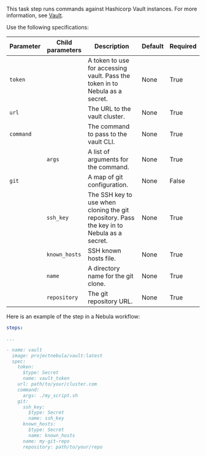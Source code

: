This task step runs commands against Hashicorp Vault instances. For more
information, see [Vault](https://www.vaultproject.io/). 

Use the following specifications:

| Parameter | Child parameters | Description | Default | Required |
|-----------|------------------|-------------|---------|----------|
| `token` || A token to use for accessing vault. Pass the token in to Nebula as a secret. | None | True |
| `url` || The URL to the vault cluster. | None | True |
| `command` || The command to pass to the vault CLI. | None | True |
|| `args` | A list of arguments for the command. | None | True |
| `git` || A map of git configuration. | None | False |
|| `ssh_key` | The SSH key to use when cloning the git repository. Pass the key in to Nebula as a secret. | None | True |
|| `known_hosts` | SSH known hosts file. | None | True |
|| `name` | A directory name for the git clone. | None | True |
|| `repository` | The git repository URL. | None | True |

Here is an example of the step in a Nebula workflow:

```YAML
steps:

...

- name: vault
  image: projectnebula/vault:latest
  spec:
    token:
      $type: Secret
      name: vault_token
    url: path/to/your/cluster.com
    command:
      args: ./my_script.sh
    git: 
      ssh_key:
        $type: Secret
        name: ssh_key
      known_hosts:
        $type: Secret
        name: known_hosts
      name: my-git-repo
      repository: path/to/your/repo
```